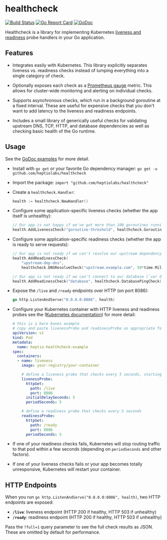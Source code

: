# healthcheck
[![Build Status](https://travis-ci.org/troian/healthcheck.svg?branch=master)](https://travis-ci.org/troian/healthcheck)
[![Go Report Card](https://goreportcard.com/badge/github.com/troian/healthcheck)](https://goreportcard.com/report/github.com/troian/healthcheck)
[![GoDoc](https://godoc.org/github.com/troian/healthcheck?status.svg)](https://godoc.org/github.com/troian/healthcheck)

Healthcheck is a library for implementing Kubernetes [liveness and readiness](https://kubernetes.io/docs/tasks/configure-pod-container/configure-liveness-readiness-probes/) probe handlers in your Go application.

## Features

 - Integrates easily with Kubernetes. This library explicitly separates liveness vs. readiness checks instead of lumping everything into a single category of check.

 - Optionally exposes each check as a [Prometheus gauge](https://prometheus.io/docs/concepts/metric_types/#gauge) metric. This allows for cluster-wide monitoring and alerting on individual checks.

 - Supports asynchronous checks, which run in a background goroutine at a fixed interval. These are useful for expensive checks that you don't want to add latency to the liveness and readiness endpoints.

 - Includes a small library of generically useful checks for validating upstream DNS, TCP, HTTP, and database dependencies as well as checking basic health of the Go runtime.

## Usage

See the [GoDoc examples](https://godoc.org/github.com/heptiolabs/healthcheck) for more detail.

 - Install with `go get` or your favorite Go dependency manager: `go get -u github.com/heptiolabs/healthcheck`

 - Import the package: `import "github.com/heptiolabs/healthcheck"`

 - Create a `healthcheck.Handler`:
   ```go
   health := healthcheck.NewHandler()
   ```

 - Configure some application-specific liveness checks (whether the app itself is unhealthy):
   ```go
   // Our app is not happy if we've got more than 100 goroutines running.
   health.AddLivenessCheck("goroutine-threshold", healthcheck.GoroutineCountCheck(100))
   ```

 - Configure some application-specific readiness checks (whether the app is ready to serve requests):
   ```go
   // Our app is not ready if we can't resolve our upstream dependency in DNS.
   health.AddReadinessCheck(
       "upstream-dep-dns",
       healthcheck.DNSResolveCheck("upstream.example.com", 50*time.Millisecond))

   // Our app is not ready if we can't connect to our database (`var db *sql.DB`) in <1s.
   health.AddReadinessCheck("database", healthcheck.DatabasePingCheck(db, 1*time.Second))
   ```

 - Expose the `/live` and `/ready` endpoints over HTTP (on port 8086):
   ```go
   go http.ListenAndServe("0.0.0.0:8086", health)
   ```

 - Configure your Kubernetes container with HTTP liveness and readiness probes see the ([Kubernetes documentation](https://kubernetes.io/docs/tasks/configure-pod-container/configure-liveness-readiness-probes/)) for more detail:
   ```yaml
   # this is a bare bones example
   # copy and paste livenessProbe and readinessProbe as appropriate for your app
   apiVersion: v1
   kind: Pod
   metadata:
     name: heptio-healthcheck-example
   spec:
     containers:
     - name: liveness
       image: your-registry/your-container

       # define a liveness probe that checks every 5 seconds, starting after 5 seconds
       livenessProbe:
         httpGet:
           path: /live
           port: 8086
         initialDelaySeconds: 5
         periodSeconds: 5

       # define a readiness probe that checks every 5 seconds
       readinessProbe:
         httpGet:
           path: /ready
           port: 8086
         periodSeconds: 5
   ```

 - If one of your readiness checks fails, Kubernetes will stop routing traffic to that pod within a few seconds (depending on `periodSeconds` and other factors).

 - If one of your liveness checks fails or your app becomes totally unresponsive, Kubernetes will restart your container.

 ## HTTP Endpoints
 When you run `go http.ListenAndServe("0.0.0.0:8086", health)`, two HTTP endpoints are exposed:

  - **`/live`**: liveness endpoint (HTTP 200 if healthy, HTTP 503 if unhealthy)
  - **`/ready`**: readiness endpoint (HTTP 200 if healthy, HTTP 503 if unhealthy)

Pass the `?full=1` query parameter to see the full check results as JSON. These are omitted by default for performance.
